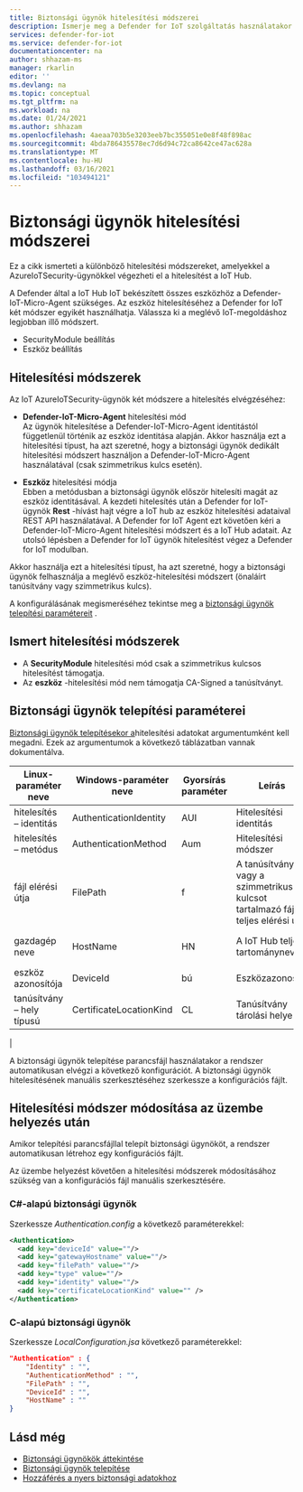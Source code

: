 ```yaml
---
title: Biztonsági ügynök hitelesítési módszerei
description: Ismerje meg a Defender for IoT szolgáltatás használatakor elérhető különböző hitelesítési módszereket.
services: defender-for-iot
ms.service: defender-for-iot
documentationcenter: na
author: shhazam-ms
manager: rkarlin
editor: ''
ms.devlang: na
ms.topic: conceptual
ms.tgt_pltfrm: na
ms.workload: na
ms.date: 01/24/2021
ms.author: shhazam
ms.openlocfilehash: 4aeaa703b5e3203eeb7bc355051e0e8f48f898ac
ms.sourcegitcommit: 4bda786435578ec7d6d94c72ca8642ce47ac628a
ms.translationtype: MT
ms.contentlocale: hu-HU
ms.lasthandoff: 03/16/2021
ms.locfileid: "103494121"
---
```

# <a name="security-agent-authentication-methods"></a>Biztonsági ügynök hitelesítési módszerei

Ez a cikk ismerteti a különböző hitelesítési módszereket, amelyekkel a AzureIoTSecurity-ügynökkel végezheti el a hitelesítést a IoT Hub.

A Defender által a IoT Hub IoT bekészített összes eszközhöz a Defender-IoT-Micro-Agent szükséges. Az eszköz hitelesítéséhez a Defender for IoT két módszer egyikét használhatja. Válassza ki a meglévő IoT-megoldáshoz legjobban illő módszert.

- SecurityModule beállítás
- Eszköz beállítás

## <a name="authentication-methods"></a>Hitelesítési módszerek

Az IoT AzureIoTSecurity-ügynök két módszere a hitelesítés elvégzéséhez:

- **Defender-IoT-Micro-Agent** hitelesítési mód<br>
Az ügynök hitelesítése a Defender-IoT-Micro-Agent identitástól függetlenül történik az eszköz identitása alapján.
Akkor használja ezt a hitelesítési típust, ha azt szeretné, hogy a biztonsági ügynök dedikált hitelesítési módszert használjon a Defender-IoT-Micro-Agent használatával (csak szimmetrikus kulcs esetén).

- **Eszköz** hitelesítési módja<br>
Ebben a metódusban a biztonsági ügynök először hitelesíti magát az eszköz identitásával. A kezdeti hitelesítés után a Defender for IoT-ügynök **Rest** -hívást hajt végre a IoT hub az eszköz hitelesítési adataival REST API használatával. A Defender for IoT Agent ezt követően kéri a Defender-IoT-Micro-Agent hitelesítési módszert és a IoT Hub adatait. Az utolsó lépésben a Defender for IoT ügynök hitelesítést végez a Defender for IoT modulban.

Akkor használja ezt a hitelesítési típust, ha azt szeretné, hogy a biztonsági ügynök felhasználja a meglévő eszköz-hitelesítési módszert (önaláírt tanúsítvány vagy szimmetrikus kulcs).

A konfigurálásának megismeréséhez tekintse meg a [biztonsági ügynök telepítési paramétereit](#security-agent-installation-parameters) .

## <a name="authentication-methods-known-limitations"></a>Ismert hitelesítési módszerek

- A **SecurityModule** hitelesítési mód csak a szimmetrikus kulcsos hitelesítést támogatja.
- Az **eszköz** -hitelesítési mód nem támogatja CA-Signed a tanúsítványt.

## <a name="security-agent-installation-parameters"></a>Biztonsági ügynök telepítési paraméterei

[Biztonsági ügynök telepítésekor a](how-to-deploy-agent.md)hitelesítési adatokat argumentumként kell megadni.
Ezek az argumentumok a következő táblázatban vannak dokumentálva.

|Linux-paraméter neve | Windows-paraméter neve | Gyorsírás paraméter |Leírás|Beállítások|
|---------------------|---------------|---------|---------------|---------------|
|hitelesítés – identitás|AuthenticationIdentity|AUI|Hitelesítési identitás| **SecurityModule** vagy- **eszköz**|
|hitelesítés – metódus|AuthenticationMethod|Aum|Hitelesítési módszer|**SymmetricKey** vagy **SelfSignedCertificate**|
|fájl elérési útja|FilePath|f|A tanúsítványt vagy a szimmetrikus kulcsot tartalmazó fájl teljes elérési útja| |
|gazdagép neve|HostName|HN|A IoT Hub teljes tartományneve|Példa: ContosoIotHub.azure-devices.net|
|eszköz azonosítója|DeviceId|bú|Eszközazonosító|Példa: MyDevice1|
|tanúsítvány – hely típusú|CertificateLocationKind|CL|Tanúsítvány tárolási helye|**LocalFile** vagy- **tároló**|
|

A biztonsági ügynök telepítése parancsfájl használatakor a rendszer automatikusan elvégzi a következő konfigurációt. A biztonsági ügynök hitelesítésének manuális szerkesztéséhez szerkessze a konfigurációs fájlt.

## <a name="change-authentication-method-after-deployment"></a>Hitelesítési módszer módosítása az üzembe helyezés után

Amikor telepítési parancsfájllal telepít biztonsági ügynököt, a rendszer automatikusan létrehoz egy konfigurációs fájlt.

Az üzembe helyezést követően a hitelesítési módszerek módosításához szükség van a konfigurációs fájl manuális szerkesztésére.

### <a name="c-based-security-agent"></a>C#-alapú biztonsági ügynök

Szerkessze _Authentication.config_ a következő paraméterekkel:

```xml
<Authentication>
  <add key="deviceId" value=""/>
  <add key="gatewayHostname" value=""/>
  <add key="filePath" value=""/>
  <add key="type" value=""/>
  <add key="identity" value=""/>
  <add key="certificateLocationKind" value="" />
</Authentication>
```

### <a name="c-based-security-agent"></a>C-alapú biztonsági ügynök

Szerkessze _LocalConfiguration.jsa_ következő paraméterekkel:

```json
"Authentication" : {
    "Identity" : "",
    "AuthenticationMethod" : "",
    "FilePath" : "",
    "DeviceId" : "",
    "HostName" : ""
}
```

## <a name="see-also"></a>Lásd még

- [Biztonsági ügynökök áttekintése](security-agent-architecture.md)
- [Biztonsági ügynök telepítése](how-to-deploy-agent.md)
- [Hozzáférés a nyers biztonsági adatokhoz](how-to-security-data-access.md)
